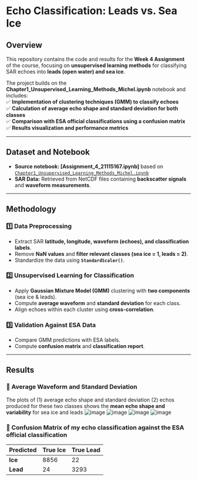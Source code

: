 # **Echo Classification: Leads vs. Sea Ice**  
## **Overview**
This repository contains the code and results for the **Week 4 Assignment** of the course, focusing on **unsupervised learning methods** for classifying SAR echoes into **leads (open water) and sea ice**.  

The project builds on the **Chapter1_Unsupervised_Learning_Methods_Michel.ipynb** notebook and includes:  
✅ **Implementation of clustering techniques (GMM) to classify echoes**  
✅ **Calculation of average echo shape and standard deviation for both classes**  
✅ **Comparison with ESA official classifications using a confusion matrix**  
✅ **Results visualization and performance metrics**  

---

## **Dataset and Notebook**
- **Source notebook: [Assignment_4_21115167.ipynb]** based on [`Chapter1_Unsupervised_Learning_Methods_Michel.ipynb`](https://drive.google.com/file/d/1HDSLjsWhLIDF-qbRj6sbGVd9t1LB7890/view?usp=drive_link)  
- **SAR Data:** Retrieved from NetCDF files containing **backscatter signals** and **waveform measurements**.  

---

## **Methodology**
### **1️⃣ Data Preprocessing**
- Extract SAR **latitude, longitude, waveform (echoes), and classification labels**.  
- Remove **NaN values** and **filter relevant classes (sea ice = 1, leads = 2)**.  
- Standardize the data using **`StandardScaler()`**.  

### **2️⃣ Unsupervised Learning for Classification**
- Apply **Gaussian Mixture Model (GMM)** clustering with **two components** (sea ice & leads).  
- Compute **average waveform** and **standard deviation** for each class.  
- Align echoes within each cluster using **cross-correlation**.

### **3️⃣ Validation Against ESA Data**
- Compare GMM predictions with ESA labels.  
- Compute **confusion matrix** and **classification report**.  

---

## **Results**
### **🔹 Average Waveform and Standard Deviation**
The plots of  (1) average echo shape and standard deviation (2) echos produced for these two classes  shows the **mean echo shape and variability** for sea ice and leads
![image](https://github.com/user-attachments/assets/77ef1b2e-fbb2-4be1-9e95-8f42dfc45e67)
![image](https://github.com/user-attachments/assets/429fcc06-743d-425b-9b4c-e6eb4e260efb)
![image](https://github.com/user-attachments/assets/961eb75d-0a61-47c5-9005-9c27c26def5b)
![image](https://github.com/user-attachments/assets/143444bf-bdaa-4efb-99e1-a87cc7517cce)


### **🔹 Confusion Matrix of my echo classification against the ESA official classification**
| Predicted | True Ice | True Lead |
|-----------|---------|----------|
| **Ice**   | 8856    | 22       |
| **Lead**  | 24      | 3293     |
